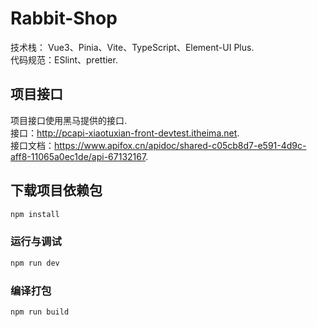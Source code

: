 # Rabbit-Shop
技术栈： Vue3、Pinia、Vite、TypeScript、Element-UI Plus.  
代码规范：ESlint、prettier.  
## 项目接口
项目接口使用黑马提供的接口.  
接口：http://pcapi-xiaotuxian-front-devtest.itheima.net.  
接口文档：https://www.apifox.cn/apidoc/shared-c05cb8d7-e591-4d9c-aff8-11065a0ec1de/api-67132167.  

## 下载项目依赖包

```sh
npm install
```

### 运行与调试

```sh
npm run dev
```

### 编译打包

```sh
npm run build
```
